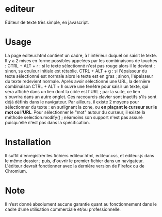 # editeur
Editeur de texte très simple, en javascript.
# Usage
La page editeur.html contient un cadre, à l'intérieur duquel on saisit le texte.
Il y a 2 mises en forme possibles appelées par les combinaisons de touches :
CTRL + ALT + r : si le texte sélectionné n'est pas rouge alors il le devient ; sinon, sa couleur initiale est rétablie.
CTRL + ALT + g : si l'épaisseur du texte sélectionné est normale alors le texte est en gras ; sinon, l'épaisseur du texte redevient normale.
Après avoir sélectionné une URL, la dernière combinaison CTRL + ALT + h ouvre une fenêtre pour saisir un texte, qui sera affiché dans un lien dont la cible est l'URL ; par la suite, ce lien s'ouvrira dans un autre onglet.
Ces raccourcis clavier sont inactifs s'ils sont déjà définis dans le navigateur.
Par ailleurs, il existe 2 moyens pour sélectionner du texte : en surlignant la zone, ou **en plaçant le curseur sur le mot ou l'URL**.
Pour sélectionner le "mot" autour du curseur, il existe la méthode selection.modify() ; néamoins son support n'est pas assuré puisqu'elle n'est pas dans la spécification.
# Installation
Il suffit d'enregistrer les fichiers editeur.html, editeur.css, et editeur.js dans le même dossier ; puis, d'ouvrir le premier fichier dans un navigateur.
L'éditeur devrait fonctionner avec la dernière version de Firefox ou de Chromium.
# Note
Il n’est donné absolument aucune garantie quant au fonctionnement dans le cadre d’une utilisation commerciale et/ou professionnelle.
